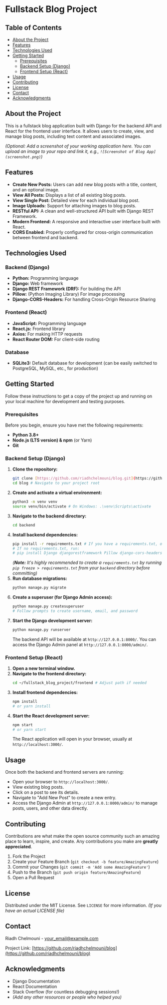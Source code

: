 # Fullstack Blog Project

## Table of Contents

- [About the Project](#about-the-project)
- [Features](#features)
- [Technologies Used](#technologies-used)
- [Getting Started](#getting-started)
  - [Prerequisites](#prerequisites)
  - [Backend Setup (Django)](#backend-setup-django)
  - [Frontend Setup (React)](#frontend-setup-react)
- [Usage](#usage)
- [Contributing](#contributing)
- [License](#license)
- [Contact](#contact)
- [Acknowledgments](#acknowledgments)

## About the Project

This is a fullstack blog application built with Django for the backend API and React for the frontend user interface. It allows users to create, view, and manage blog posts, including text content and associated images.

*(Optional: Add a screenshot of your working application here. You can upload an image to your repo and link it, e.g., `![Screenshot of Blog App](screenshot.png)`)*

## Features

* **Create New Posts:** Users can add new blog posts with a title, content, and an optional image.
* **View All Posts:** Displays a list of all existing blog posts.
* **View Single Post:** Detailed view for each individual blog post.
* **Image Uploads:** Support for attaching images to blog posts.
* **RESTful API:** A clean and well-structured API built with Django REST Framework.
* **Modern Frontend:** A responsive and interactive user interface built with React.
* **CORS Enabled:** Properly configured for cross-origin communication between frontend and backend.

## Technologies Used

### Backend (Django)

* **Python:** Programming language
* **Django:** Web framework
* **Django REST Framework (DRF):** For building the API
* **Pillow:** (Python Imaging Library) For image processing
* **Django-CORS-Headers:** For handling Cross-Origin Resource Sharing

### Frontend (React)

* **JavaScript:** Programming language
* **React.js:** Frontend library
* **Axios:** For making HTTP requests
* **React Router DOM:** For client-side routing

### Database

* **SQLite3:** Default database for development (can be easily switched to PostgreSQL, MySQL, etc., for production)

## Getting Started

Follow these instructions to get a copy of the project up and running on your local machine for development and testing purposes.

### Prerequisites

Before you begin, ensure you have met the following requirements:

* **Python 3.8+**
* **Node.js (LTS version) & npm** (or Yarn)
* **Git**

### Backend Setup (Django)

1.  **Clone the repository:**
    ```bash
    git clone [https://github.com/riadhchelmouni/blog.git](https://github.com/riadhchelmouni/blog.git)
    cd blog # Navigate to your project root
    ```
2.  **Create and activate a virtual environment:**
    ```bash
    python3 -m venv venv
    source venv/bin/activate # On Windows: .\venv\Scripts\activate
    ```
3.  **Navigate to the backend directory:**
    ```bash
    cd backend
    ```
4.  **Install backend dependencies:**
    ```bash
    pip install -r requirements.txt # If you have a requirements.txt, otherwise list packages
    # If no requirements.txt, run:
    # pip install Django djangorestframework Pillow django-cors-headers
    ```
    *(**Note:** It's highly recommended to create a `requirements.txt` by running `pip freeze > requirements.txt` from your `backend` directory before committing)*
5.  **Run database migrations:**
    ```bash
    python manage.py migrate
    ```
6.  **Create a superuser (for Django Admin access):**
    ```bash
    python manage.py createsuperuser
    # Follow prompts to create username, email, and password
    ```
7.  **Start the Django development server:**
    ```bash
    python manage.py runserver
    ```
    The backend API will be available at `http://127.0.0.1:8000/`. You can access the Django Admin panel at `http://127.0.0.1:8000/admin/`.

### Frontend Setup (React)

1.  **Open a new terminal window.**
2.  **Navigate to the frontend directory:**
    ```bash
    cd ~/fullstack_blog_project/frontend # Adjust path if needed
    ```
3.  **Install frontend dependencies:**
    ```bash
    npm install
    # or yarn install
    ```
4.  **Start the React development server:**
    ```bash
    npm start
    # or yarn start
    ```
    The React application will open in your browser, usually at `http://localhost:3000/`.

## Usage

Once both the backend and frontend servers are running:

* Open your browser to `http://localhost:3000/`.
* View existing blog posts.
* Click on a post to see its details.
* Navigate to "Add New Post" to create a new entry.
* Access the Django Admin at `http://127.0.0.1:8000/admin/` to manage posts, users, and other data directly.

## Contributing

Contributions are what make the open source community such an amazing place to learn, inspire, and create. Any contributions you make are **greatly appreciated**.

1.  Fork the Project
2.  Create your Feature Branch (`git checkout -b feature/AmazingFeature`)
3.  Commit your Changes (`git commit -m 'Add some AmazingFeature'`)
4.  Push to the Branch (`git push origin feature/AmazingFeature`)
5.  Open a Pull Request

## License

Distributed under the MIT License. See `LICENSE` for more information. *(If you have an actual LICENSE file)*

## Contact

Riadh Chelmouni - your_email@example.com

Project Link: [https://github.com/riadhchelmouni/blog](https://github.com/riadhchelmouni/blog)

## Acknowledgments

* Django Documentation
* React Documentation
* Stack Overflow (for countless debugging sessions!)
* *(Add any other resources or people who helped you)*
